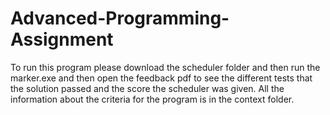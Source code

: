 # Advanced-Programming-Assignment

To run this program please download the scheduler folder and then run the marker.exe and then open the feedback pdf to see the different tests that the solution passed and the score the scheduler was given. All the information about the criteria for the program is in the context folder.
